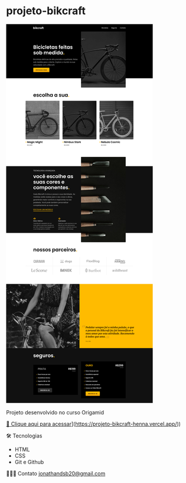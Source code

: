 # projeto-bikcraft


![preview](preview.png)

Projeto desenvolvido no curso Origamid


[🔗 Clique aqui para acessar](https://jonathandesb.github.io/projeto-portifolio/)](https://projeto-bikcraft-henna.vercel.app/))

🛠️ Tecnologias
- HTML
- CSS
- Git e Github

🧙🏾‍♂️ Contato
jonathandsb20@gmail.com
